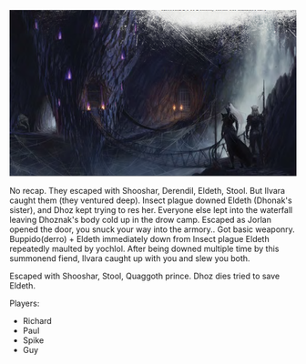 ![](05-velkynvelve.png)

No recap. They escaped with Shooshar, Derendil, Eldeth, Stool.
But Ilvara caught them (they ventured deep). Insect plague downed Eldeth (Dhonak's sister), and Dhoz kept trying to res her. Everyone else lept into the waterfall leaving Dhoznak's body cold up in the drow camp.
Escaped as Jorlan opened the door, you snuck your way into the armory..
Got basic weaponry.
Buppido(derro) + Eldeth immediately down from Insect plague
Eldeth repeatedly maulted by yochlol.
After being downed multiple time by this summonend fiend, Ilvara caught up with you and slew you both.

Escaped with Shooshar, Stool, Quaggoth prince.
Dhoz dies tried to save Eldeth.

Players:
- Richard
- Paul
- Spike
- Guy
